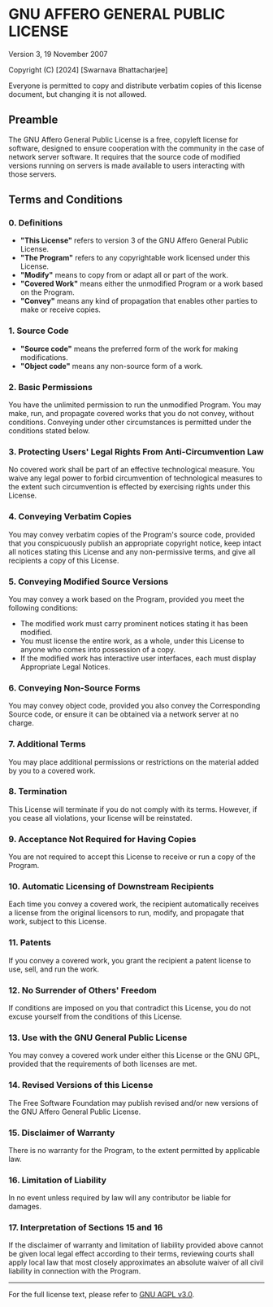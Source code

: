 # GNU AFFERO GENERAL PUBLIC LICENSE
Version 3, 19 November 2007

Copyright (C) [2024] [Swarnava Bhattacharjee]

Everyone is permitted to copy and distribute verbatim copies of this license document, but changing it is not allowed.

## Preamble

The GNU Affero General Public License is a free, copyleft license for software, designed to ensure cooperation with the community in the case of network server software. It requires that the source code of modified versions running on servers is made available to users interacting with those servers.

## Terms and Conditions

### 0. Definitions

- **"This License"** refers to version 3 of the GNU Affero General Public License.
- **"The Program"** refers to any copyrightable work licensed under this License.
- **"Modify"** means to copy from or adapt all or part of the work.
- **"Covered Work"** means either the unmodified Program or a work based on the Program.
- **"Convey"** means any kind of propagation that enables other parties to make or receive copies.

### 1. Source Code

- **"Source code"** means the preferred form of the work for making modifications.
- **"Object code"** means any non-source form of a work.

### 2. Basic Permissions

You have the unlimited permission to run the unmodified Program. You may make, run, and propagate covered works that you do not convey, without conditions. Conveying under other circumstances is permitted under the conditions stated below.

### 3. Protecting Users' Legal Rights From Anti-Circumvention Law

No covered work shall be part of an effective technological measure. You waive any legal power to forbid circumvention of technological measures to the extent such circumvention is effected by exercising rights under this License.

### 4. Conveying Verbatim Copies

You may convey verbatim copies of the Program's source code, provided that you conspicuously publish an appropriate copyright notice, keep intact all notices stating this License and any non-permissive terms, and give all recipients a copy of this License.

### 5. Conveying Modified Source Versions

You may convey a work based on the Program, provided you meet the following conditions:
- The modified work must carry prominent notices stating it has been modified.
- You must license the entire work, as a whole, under this License to anyone who comes into possession of a copy.
- If the modified work has interactive user interfaces, each must display Appropriate Legal Notices.

### 6. Conveying Non-Source Forms

You may convey object code, provided you also convey the Corresponding Source code, or ensure it can be obtained via a network server at no charge.

### 7. Additional Terms

You may place additional permissions or restrictions on the material added by you to a covered work.

### 8. Termination

This License will terminate if you do not comply with its terms. However, if you cease all violations, your license will be reinstated.

### 9. Acceptance Not Required for Having Copies

You are not required to accept this License to receive or run a copy of the Program.

### 10. Automatic Licensing of Downstream Recipients

Each time you convey a covered work, the recipient automatically receives a license from the original licensors to run, modify, and propagate that work, subject to this License.

### 11. Patents

If you convey a covered work, you grant the recipient a patent license to use, sell, and run the work.

### 12. No Surrender of Others' Freedom

If conditions are imposed on you that contradict this License, you do not excuse yourself from the conditions of this License.

### 13. Use with the GNU General Public License

You may convey a covered work under either this License or the GNU GPL, provided that the requirements of both licenses are met.

### 14. Revised Versions of this License

The Free Software Foundation may publish revised and/or new versions of the GNU Affero General Public License.

### 15. Disclaimer of Warranty

There is no warranty for the Program, to the extent permitted by applicable law.

### 16. Limitation of Liability

In no event unless required by law will any contributor be liable for damages.

### 17. Interpretation of Sections 15 and 16

If the disclaimer of warranty and limitation of liability provided above cannot be given local legal effect according to their terms, reviewing courts shall apply local law that most closely approximates an absolute waiver of all civil liability in connection with the Program.

---

For the full license text, please refer to [GNU AGPL v3.0](https://www.gnu.org/licenses/agpl-3.0.html).
